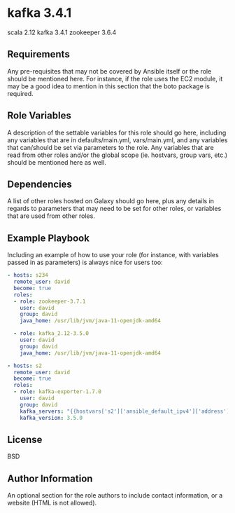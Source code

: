 kafka 3.4.1
===========

scala 2.12 kafka 3.4.1 zookeeper 3.6.4

Requirements
------------

Any pre-requisites that may not be covered by Ansible itself or the role should be mentioned here. For instance, if the role uses the EC2 module, it may be a good idea to mention in this section that the boto package is required.

Role Variables
--------------

A description of the settable variables for this role should go here, including any variables that are in defaults/main.yml, vars/main.yml, and any variables that can/should be set via parameters to the role. Any variables that are read from other roles and/or the global scope (ie. hostvars, group vars, etc.) should be mentioned here as well.

Dependencies
------------

A list of other roles hosted on Galaxy should go here, plus any details in regards to parameters that may need to be set for other roles, or variables that are used from other roles.

Example Playbook
----------------

Including an example of how to use your role (for instance, with variables passed in as parameters) is always nice for users too:

```yaml
- hosts: s234
  remote_user: david
  become: true
  roles:
  - role: zookeeper-3.7.1
    user: david
    group: david
    java_home: /usr/lib/jvm/java-11-openjdk-amd64

  - role: kafka_2.12-3.5.0
    user: david
    group: david
    java_home: /usr/lib/jvm/java-11-openjdk-amd64

- hosts: s2
  remote_user: david
  become: true
  roles:
  - role: kafka-exporter-1.7.0
    user: david
    group: david
    kafka_servers: "{{hostvars['s2']['ansible_default_ipv4']['address']}}:9092,{{hostvars['s3']['ansible_default_ipv4']['address']}}:9092,{{hostvars['s4']['ansible_default_ipv4']['address']}}:9092"
    kafka_version: 3.5.0
```

License
-------

BSD

Author Information
------------------

An optional section for the role authors to include contact information, or a website (HTML is not allowed).
